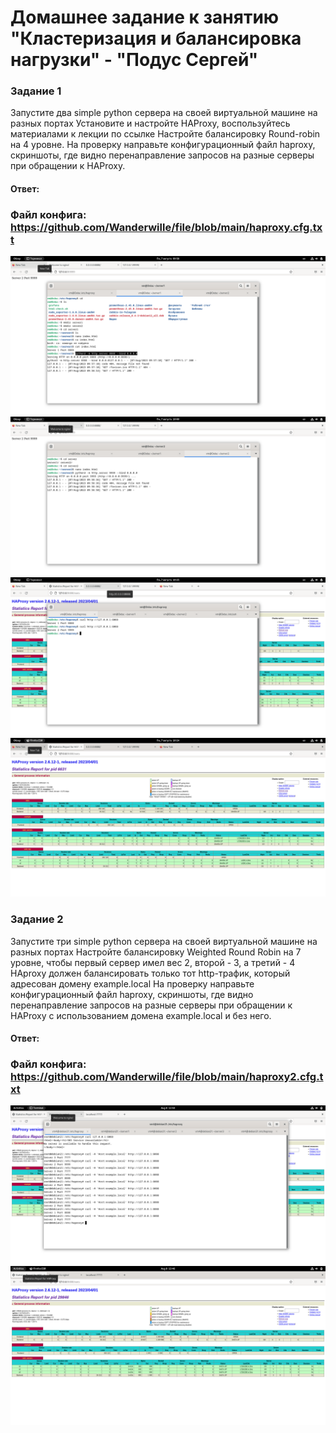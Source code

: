 # Домашнее задание к занятию "Кластеризация и балансировка нагрузки" - "Подус Сергей"       
    
### Задание 1
Запустите два simple python сервера на своей виртуальной машине на разных портах
Установите и настройте HAProxy, воспользуйтесь материалами к лекции по ссылке
Настройте балансировку Round-robin на 4 уровне.
На проверку направьте конфигурационный файл haproxy, скриншоты, где видно перенаправление запросов на разные серверы при обращении к HAProxy.
#### Ответ:
### Файл конфига: https://github.com/Wanderwille/file/blob/main/haproxy.cfg.txt
![Скриншот 1](https://github.com/Wanderwille/scrinshot/blob/main/server%201.png)
![Скриншот 2](https://github.com/Wanderwille/scrinshot/blob/main/server%202.png)
![Скриншот 3](https://github.com/Wanderwille/scrinshot/blob/main/curl.png)
![Скриншот 3](https://github.com/Wanderwille/scrinshot/blob/main/haproxy%20web.png)
### Задание 2
Запустите три simple python сервера на своей виртуальной машине на разных портах
Настройте балансировку Weighted Round Robin на 7 уровне, чтобы первый сервер имел вес 2, второй - 3, а третий - 4
HAproxy должен балансировать только тот http-трафик, который адресован домену example.local
На проверку направьте конфигурационный файл haproxy, скриншоты, где видно перенаправление запросов на разные серверы при обращении к HAProxy c использованием домена example.local и без него.

#### Ответ:
### Файл конфига: https://github.com/Wanderwille/file/blob/main/haproxy2.cfg.txt
![Скриншот 4](https://github.com/Wanderwille/scrinshot/blob/main/мь4.png)
![Скриншот 5](https://github.com/Wanderwille/scrinshot/blob/main/мь45.png)






